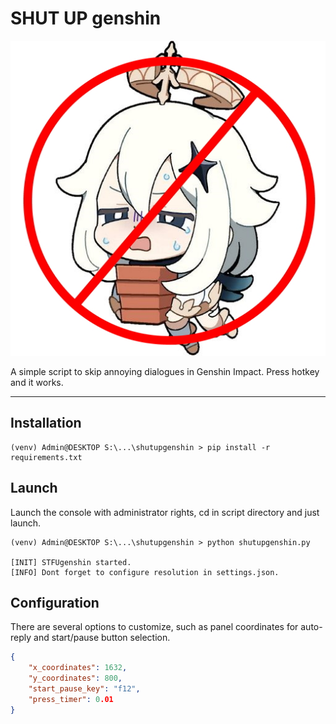 SHUT UP genshin
===

![emergency_food](img/1743d764b8439f6f2a941ce34d8be254.jpg)

A simple script to skip annoying dialogues in Genshin Impact. Press hotkey and it works.

---

Installation
---

```shell
(venv) Admin@DESKTOP S:\...\shutupgenshin > pip install -r requirements.txt
```

Launch
---

Launch the console with administrator rights, cd in script directory and just launch.

```shell
(venv) Admin@DESKTOP S:\...\shutupgenshin > python shutupgenshin.py

[INIT] STFUgenshin started.
[INFO] Dont forget to configure resolution in settings.json.
```

Configuration
---

There are several options to customize, such as panel coordinates for auto-reply and start/pause button selection.

```json
{
    "x_coordinates": 1632,
    "y_coordinates": 800,
    "start_pause_key": "f12",
    "press_timer": 0.01
}
```
